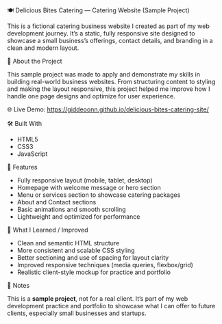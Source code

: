 🍽️ Delicious Bites Catering — Catering Website (Sample Project)

This is a fictional catering business website I created as part of my web development journey. 
It’s a static, fully responsive site designed to showcase a small business’s offerings, contact details, and branding in a clean and modern layout.

🧠 About the Project

This sample project was made to apply and demonstrate my skills in building real-world business websites. 
From structuring content to styling and making the layout responsive, this project helped me improve how I handle one page designs and optimize for user experience.


🌐 Live Demo: https://giddeoonn.github.io/delicious-bites-catering-site/

🛠️ Built With

- HTML5  
- CSS3  
- JavaScript 

📱 Features

- Fully responsive layout (mobile, tablet, desktop)  
- Homepage with welcome message or hero section  
- Menu or services section to showcase catering packages  
- About and Contact sections  
- Basic animations and smooth scrolling  
- Lightweight and optimized for performance  

🔄 What I Learned / Improved

- Clean and semantic HTML structure  
- More consistent and scalable CSS styling  
- Better sectioning and use of spacing for layout clarity  
- Improved responsive techniques (media queries, flexbox/grid)  
- Realistic client-style mockup for practice and portfolio

📌 Notes

This is a **sample project**, not for a real client. It’s part of my web development practice and portfolio 
to showcase what I can offer to future clients, especially small businesses and startups.

